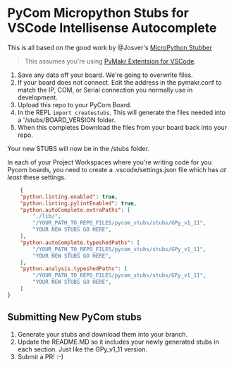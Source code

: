 # PyCom Micropython Stubs for VSCode Intellisense Autocomplete

This is all based on the good work by @Josver's [MicroPython Stubber](https://github.com/Josverl/micropython-stubber)

> This assumes you're using [PyMakr Extentsion for VSCode](https://marketplace.visualstudio.com/items?itemName=pycom.Pymakr).

1. Save any data off your board. We're going to overwrite files.
2. If your board does not connect. Edit the address in the pymakr.conf to match the IP, COM, or Serial connection you normally use in development.
3. Upload this repo to your PyCom Board.
4. In the REPL `import createstubs`. This will generate the files needed into a '/stubs/BOARD_VERSION folder.
5. When this completes Download the files from your board back into your repo.

Your new STUBS will now be in the /stubs folder.

In each of your Project Workspaces where you're writing code for you Pycom boards, you need to create a .vscode/settings.json file which has _at least_ these settings.

```json
    {
    "python.linting.enabled": true,
    "python.linting.pylintEnabled": true,
    "python.autoComplete.extraPaths": [
        "./lib/",
        "/YOUR_PATH_TO_REPO_FILES/pycom_stubs/stubs/GPy_v1_11",
        "YOUR NEW STUBS GO HERE",
    ],
    "python.autoComplete.typeshedPaths": [
        "/YOUR_PATH_TO_REPO_FILES/pycom_stubs/stubs/GPy_v1_11",
        "YOUR NEW STUBS GO HERE",
    ],
    "python.analysis.typeshedPaths": [
        "/YOUR_PATH_TO_REPO_FILES/pycom_stubs/stubs/GPy_v1_11",
        "YOUR NEW STUBS GO HERE",
    ]
}
```

## Submitting New PyCom stubs
1. Generate your stubs and download them into your branch.
2. Update the README.MD so it includes your newly generated stubs in each section. Just like the GPy_v1_11 version.
3. Submit a PR! :-)

